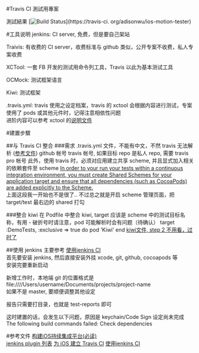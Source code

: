 #Travis CI 測試用專案

測試結果
[![Build Status](https://travis-ci.org/adisonwu/ios-motion-tester.png)](https://travis-ci.
org/adisonwu/ios-motion-tester)




#工具说明
jenkins: CI server, 免费，但是要自己架站  

Traivis: 有收费的 CI server，收费标准与 github 类似，公开专案不收费，私人专案收费  

XCTool: 一套 FB 开发的测试用命令列工具，Travis 以此为基本测试工具

OCMock: 测试框架语言  

Kiwi: 测试框架  

.travis.yml: travis 使用之设定档案，travis 的 xctool 会根据内容进行测试，专案使用了 pods 或其他元件时，记得注意相依性问题  
进阶内容可以参考 xctool 的[说明文件](http://docs.travis-ci.com/user/languages/objective-c/)


#建置步驟

##与 Travis CI 整合
###需求
	.travis.yml 文件，不能有中文，不然 travis 无法解析 ([参考文件](http://docs.travis-ci.com/user/languages/objective-c/))
	github 帐号
	travis 帐号, 如果目标 repo 是私人 repo, 需要 travis pro 帐号
此外，使用 travis 时，必须对应用建立共享 scheme, 并且显式加入相关的依赖套件至 scheme
[In order to your run your tests within a continuous integration environment, you must create Shared Schemes for your application target and ensure that all dependencies (such as CocoaPods) are added explicitly to the Scheme.](http://stackoverflow.com/questions/19607894/how-to-get-travis-ci-to-build-and-test-xcode-projects-hosted-on-github)  
上面这段我一开始也不是很了..
不过总之就是开启 scheme 管理页面，把 target/test 最右边的  shared 打勾

	
###整合 kiwi
在 Podfile 中整合 kiwi, target 应该是 scheme 中的测试目标名称，有用 - 破折号时请注意，pod 可能解析时会有问题（待确认）
target :DemoTests, :exclusive => true do
  pod 'Kiwi'
end
[kiwi文件, step 2 不用看，过时了](https://github.com/kiwi-bdd/Kiwi/wiki/Getting-Started-with-Kiwi-2.0)
	

##使用 jenkins
主要参考 [使用jenkins CI](http://www.uml.org.cn/jchgj/201311111.asp)  
首先要安装 jenkins, 然后直接安装外挂 xcode, git, github, cocoapods 等  
安装完要重新启动  

新增工作时，本地端 git 的位置格式是 file:////Users/username/Documents/projects/project-name  
如果不是 master, 要顺便调整其他设定

报告只需要打目录，也就是 test-reports 即可

这时建置的话，会发生以下问题，原因是 keychain/Code Sign 设定尚未完成
The following build commands failed:
	Check dependencies




#参考文件
[构建iOS持续集成平台(必读)](http://www.uml.org.cn/jchgj/201311111.asp)  
[jenkins plugin 列表](https://wiki.jenkins-ci.org/display/JENKINS/Plugins)
[为 iOS 建立 Travis CI](http://objccn.io/issue-6-5/)
[使用jenkins CI](http://www.uml.org.cn/jchgj/201311111.asp)